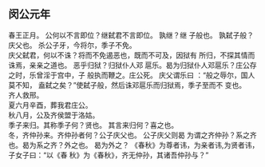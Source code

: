 ## 闵公元年
春王正月。 公何以不言即位？继弑君不言即位。 孰继？继
子般也。 孰弑子般？庆父也。 杀公子牙，今将尔，季子不免。  
庆父弑君，何以不诛？将而不免遏恶也，既而不可及，因狱有
所归，不探其情而诛焉，亲亲之道也。 恶乎归狱？归狱仆人邓
扈乐。曷为归狱仆人邓扈乐？庄公存之时，乐曾淫于宫中，子
般执而鞭之。庄公死。 庆父谓乐曰 ：“般之辱尔，国人莫不知，
盍弑之矣？”使弑子般，然后诛邓扈乐而归狱焉，季子至而不
变也。  
齐人救邢。  
夏六月辛酉，葬我君庄公。  
秋八月，公及齐侯盟于洛姑。  
季子来归。其称季子何？贤也。 其言来归何？喜之也。  
冬，齐仲孙来。齐仲孙者何？公子庆父也。 公子庆父则曷
为谓之齐仲孙？系之齐也。曷为系之齐？外之也。 曷为外之？
《春秋》为尊者讳，为亲者讳,为贤者讳，子女子曰：“以《春
秋》为《春秋》，齐无仲孙，其诸吾仲孙与？”

